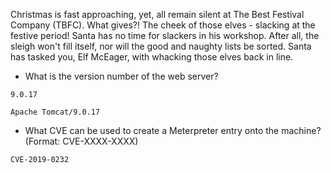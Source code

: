 Christmas is fast approaching, yet, all remain silent at The Best Festival Company (TBFC). What gives?! The cheek of those elves - slacking at the festive period! Santa has no time for slackers in his workshop. After all, the sleigh won't fill itself, nor will the good and naughty lists be sorted. Santa has tasked you, Elf McEager, with whacking those elves back in line.
- What is the version number of the web server?
```
9.0.17
```
```
Apache Tomcat/9.0.17
```
- What CVE can be used to create a Meterpreter entry onto the machine? (Format: CVE-XXXX-XXXX)
```
CVE-2019-0232
```
